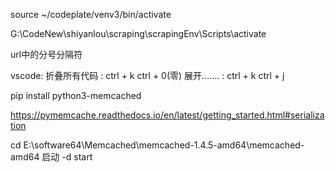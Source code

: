 source ~/codeplate/venv3/bin/activate

G:\CodeNew\shiyanlou\scraping\scrapingEnv\Scripts\activate

url中的分号分隔符

vscode: 折叠所有代码 : ctrl + k  ctrl + 0(零)
        展开....... : ctrl + k ctrl + j

pip install python3-memcached

https://pymemcache.readthedocs.io/en/latest/getting_started.html#serialization

cd E:\software64\Memcached\memcached-1.4.5-amd64\memcached-amd64
启动 -d start